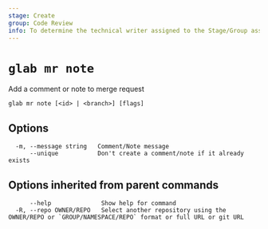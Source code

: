 ```yaml
---
stage: Create
group: Code Review
info: To determine the technical writer assigned to the Stage/Group associated with this page, see https://about.gitlab.com/handbook/product/ux/technical-writing/#assignments
---
```


<!--
This documentation is auto generated by a script.
Please do not edit this file directly, check cmd/gen-docs/docs.go.
-->

# `glab mr note`

Add a comment or note to merge request

```plaintext
glab mr note [<id> | <branch>] [flags]
```

## Options

```plaintext
  -m, --message string   Comment/Note message
      --unique           Don't create a comment/note if it already exists
```

## Options inherited from parent commands

```plaintext
      --help              Show help for command
  -R, --repo OWNER/REPO   Select another repository using the OWNER/REPO or `GROUP/NAMESPACE/REPO` format or full URL or git URL
```
